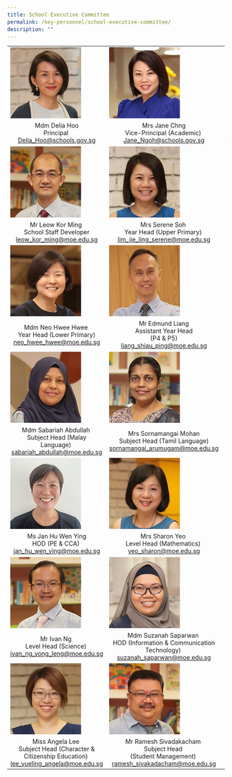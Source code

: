 ```yaml
---
title: School Executive Committee
permalink: /key-personnel/school-executive-committee/
description: ""
---
```


<table cellspacing="0" cellpadding="0">
<tbody>
<tr>
<td><img src="/images/Mdm%20Delia%20Hoo.jpg" /></td>
<td><img src="/images/Mrs%20Jane%20Chng.jpg" /></td>
<td><img src="/images/Mr%20Low%20Kah%20Shen.jpg" /></td>
</tr>
<tr>
<td style="text-align: center;">Mdm Delia Hoo<br />Principal&nbsp;<br /><a href="mailto:Delia_Hoo@schools.gov.sg" target="">Delia_Hoo@schools.gov.sg</a></td>
<td style="text-align: center;">Mrs Jane Chng <br />Vice-Principal (Academic)&nbsp;<br /><a href="mailto:Jane_Ngoh@schools.gov.sg" target="">Jane_Ngoh@schools.gov.sg</a></td>
<td style="text-align: center;">
<div>&nbsp;Mr Low Kah Shen</div>
<div>Vice-Principal (Administrative)</div>
<div><a href="mailto:Low_Kah_Shen@schools.gov.sg" target="">Low_Kah_Shen@schools.gov.sg</a></div>
</td>
</tr>
<tr>
<td><img src="/images/Mr%20Leow%20Kor%20Ming.jpg" /></td>
<td><img src="/images/Mrs%20Serene%20Soh.jpg" /></td>
<td><img src="/images/Mrs%20Vimala%20Ratnaraja.jpg" /></td>
</tr>
<tr>
<td style="text-align: center;">
<div>Mr Leow Kor Ming&nbsp;</div>
<div>School Staff Developer</div>
<div><a href="mailto:leow_kor_ming@moe.edu.sg" target="">leow_kor_ming@moe.edu.sg</a></div>
</td>
<td style="text-align: center;">
<div>Mrs Serene Soh&nbsp;</div>
<div>Year Head (Upper Primary)&nbsp;</div>
<div><a href="mailto:lim_jie_ling_serene@moe.edu.sg" target="">lim_jie_ling_serene@moe.edu.sg</a></div>
</td>
<td style="text-align: center;">
<div>Mrs Vimala Ratnaraja&nbsp;</div>
<div>Year Head (Middle Primary)&nbsp;</div>
<div><a href="mailto:vimala_ratnaraja@moe.edu.sg" target="">vimala_ratnaraja@moe.edu.sg</a></div>
</td>
</tr>
<tr>
<td><img src="/images/Mdm%20Neo%20Hwee%20Hwee.jpg" /></td>
<td><img src="/images/Mr%20Edmung%20Liang.jpg" /></td>
<td><img src="/images/Mr%20Eric%20Lee.jpg" /></td>
</tr>
<tr>
<td style="text-align: center;">Mdm Neo Hwee Hwee&nbsp;<br />Year Head (Lower Primary)<br /><a href="mailto:neo_hwee_hwee@moe.edu.sg" target="">neo_hwee_hwee@moe.edu.sg</a></td>
<td style="text-align: center;">Mr Edmund Liang<br />Assistant Year Head<br />(P4 &amp; P5)<br /><a href="mailto:liang_shiau_ping@moe.edu.sg" target="">liang_shiau_ping@moe.edu.sg</a></td>
<td style="text-align: center;">Mr Eric Lee&nbsp;<br />HOD (Mother Tongue Language)<br /><a href="mailto:lee_seh_lat@moe.edu.sg" target="">lee_seh_lat@moe.edu.sg</a></td>
</tr>
<tr>
<td><img src="/images/Mdm%20Sabariah%20Abdullah.jpg" /></td>
<td><img src="/images/Mrs%20Sornamangai%20Mohan.jpg" /></td>
<td><img src="/images/Ms%20Goh%20Ling%20Li.png" /></td>
</tr>
<tr>
<td style="text-align: center;">Mdm Sabariah Abdullah&nbsp;<br />Subject Head (Malay Language)&nbsp;<br /><a href="mailto:sabariah_abdullah@moe.edu.sg" target="">sabariah_abdullah@moe.edu.sg</a></td>
<td style="text-align: center;">
<div>Mrs Sornamangai Mohan</div>
<div>Subject Head (Tamil Language)</div>
<div><a href="mailto:sornamangai_arumugam@moe.edu.sg" target="">sornamangai_arumugam@moe.edu.sg</a></div>
</td>
<td style="text-align: center;">Mdm Goh Ling Li<br />&nbsp;HOD (English Language)&nbsp;<br /><a href="mailto:goh_ling_li@moe.edu.sg" target="">goh_ling_li@moe.edu.sg</a></td>
</tr>
<tr>
<td><img src="/images/mdmjanhu.jpg" /></td>
<td><img src="/images/Mrs%20Sharon%20Yeo.jpg" /></td>
<td><img src="/images/Mdm%20Er%20Siew%20Shin.jpg" /></td>
</tr>
<tr>
<td style="text-align: center;">Ms Jan Hu Wen Ying<br />HOD (PE &amp; CCA)&nbsp;<br /><a href="mailto:jan_hu_wen_ying@moe.edu.sg" target="">jan_hu_wen_ying@moe.edu.sg</a></td>
<td style="text-align: center;">Mrs Sharon Yeo&nbsp;<br />Level Head (Mathematics)&nbsp;<br /><a href="mailto:yeo_sharon@moe.edu.sg" target="">yeo_sharon@moe.edu.sg</a></td>
<td style="text-align: center;">Mdm Er Siew Shin<br />&nbsp;HOD (Science)&nbsp;<br /><a href="mailto:er_siew_shin@moe.edu.sg" target="">er_siew_shin@moe.edu.sg</a></td>
</tr>
<tr>
<td><img src="/images/Mr%20Ivan%20Ng.jpg" /></td>
<td><img src="/images/Mdm%20Suzanah%20Saparwan.jpg" /></td>
<td><img src="/images/Mrs%20Fion%20Ho.png" /></td>
</tr>
<tr>
<td style="text-align: center;">
<div>Mr Ivan Ng&nbsp;<br />Level Head (Science)&nbsp;<br /><a href="mailto:ivan_ng_yong_leng@moe.edu.sg" target="">ivan_ng_yong_leng@moe.edu.sg</a></div>
</td>
<td style="text-align: center;">Mdm Suzanah Saparwan&nbsp;<br />HOD (Information &amp; Communication Technology)&nbsp;<br /><a href="mailto:suzanah_saparwan@moe.edu.sg" target="">suzanah_saparwan@moe.edu.sg</a></td>
<td style="text-align: center;">Mrs Fion Ho&nbsp;<br />HOD (Character &amp; Citizenship Education)&nbsp;<br /><a href="mailto:lim_ser_yee@moe.edu.sg" target="">lim_ser_yee@moe.edu.sg</a></td>
</tr>
<tr>
<td><img src="/images/Miss%20Angela%20Lee.jpg" /></td>
<td><img src="/images/Mr%20Ramesh%20Sivakadacham.jpg" /></td>
<td><img src="/images/Mr%20Ben%20Choo.jpg" /></td>
</tr>
<tr>
<td style="text-align: center;">Miss Angela Lee&nbsp;<br />Subject Head (Character &amp; Citizenship Education)&nbsp;<br /><a href="mailto:lee_yueling_angela@moe.edu.sg" target="">lee_yueling_angela@moe.edu.sg</a></td>
<td style="text-align: center;">Mr Ramesh Sivadakacham&nbsp;<br />Subject Head&nbsp;<br />(Student Management)&nbsp;<br /><a href="mailto:ramesh_sivakadacham@moe.edu.sg" target="">ramesh_sivakadacham@moe.edu.sg</a></td>
<td style="text-align: center;">Mr Ben Choo&nbsp;<br />Subject Head (CCA &amp;<br />Data Management)&nbsp;<br /><a href="mailto:choo_chee_keong@moe.edu.sg" target="">choo_chee_keong@moe.edu.sg</a></td>
</tr>
</tbody>
</table>